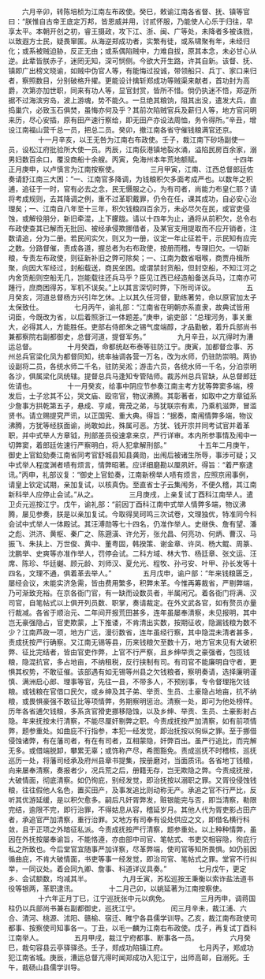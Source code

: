 <!-- { "loadSidebar": true } -->
　　六月辛卯，转陈培桢为江南左布政使。癸巳，敕谕江南各省督、抚、镇等官曰：“朕惟自古帝王底定万邦，皆恩威并用，讨贰怀服，乃能使人心乐于归往，早享太平。本朝开创之初，睿王摄政，攻下江、浙、闽、广等处，未降者多被诛戮，以致遐方士民，疑畏窜匿。从海逆郑成功者，实繁有徒，或系啸聚有年，未经归化；或系被贼迫胁，反正无由；或系偶陷贼中，力难自拔，原其本念，未必甘心从逆。此辈皆朕赤子，迷罔无知，深可悯侧。今欲大开生路，许其自新。该督、抚、镇即广出榜文晓谕，如贼中伪官人等，有能悔过投诚，带领船只、兵丁、家口来归者，察照数目，分别破格升擢。更能设计擒斩郑成功等贼渠来献者，首功封为高爵，次第亦加世职，同来有功人等，显官封赏，皆所不惜。倘仍执迷不悟，郑逆所据不过海滨穷岛，波上游魂，势不能久。一旦绝其粮饷，阻其出没，遣发大兵，直捣巢穴，必致玉石俱焚，虽悔亦何及乎？其前次陷贼官兵及薪归人等，地方官问明来历，尽心安插，原有田产速行察给，即无田产亦设法周恤，务令得所。”辛丑，增设江南福山营千总一员，把总二员。癸卯，撤江南各省守催钱粮满官还京。
　　
　　十一月辛亥，以王无咎为江南右布政使。壬子，裁江南下砂场副使一员，设松江府批验所大使一员。丙辰，江南荻港镇地裂水涌，溢陷民房百余家，溺男妇数百余口，覆没商船十余艘。丙寅，免海州本年荒地额赋。
　　
　　十四年正月庚申，以卢慎言为江南按察使。
　　
　　三月甲寅，江南、江西总督郎廷佐奏请舒江南三大困：“一、江南官多降调，为钱粮积欠多面考成严也。以数年之积逋，追征于一时，官有必去之念，民无慑服之心，为有司者，尚能力布皇仁耶？请将考成规则，去其降调之例，重不过革职戴罪，仍令在任，课其成功，自必安心治理矣；一、江南自八年至十三年，积欠钱粮四百余万，未必尽欠在民，或官吏侵蚀，或解役朋分，新旧牵混，上下朦胧。请以十四年为止，通将从前积欠，总令右布政使查其已解而无批回、被经承侵欺挪借者，及某官支用提取而不应开销者，注数请追，分为二册。若民间实欠，则又为一册，议定一年止征若干，示民知有应完之数。分路督催，责成各道，握总者为右布政使，按册而稽，专理旧欠。一切新粮，专责左布政使，则征新补旧之弊可除矣；一、江南为数省咽喉，商贾舟楫所聚，向因大军经过，封船载送，商民坐困。或谓禁封货船，但封空船，不知江河之内舍货船则空船无几，岂能载往还兵马乎？臣见江西已经造船备送兵马，江南亦可踵行，庶商困得苏，军机不误矣。”上以其言深切时弊，下所司详议。
　　
　　五月癸亥，河道总督杨方兴引年乞休。上以其久任河督，勤练著劳，命以原官加太子太保致仕。
　　
　　七月丙午，谕礼部：“江南省在明朝亦系直隶，故典试皆用词臣，今既改为省，以后着照浙江一体题差。”庚申，谕吏部：“总理河务，事关重大，必得其人，方能胜任。吏部右侍郎朱之锡气度端醇，才品勤敏，着升兵部尚书兼都察院右副都御史，总督河道，提督军务。”
　　
　　九月辛丑，以亢得时为漕运总督。
　　
　　十月癸酉，命都统赵布泰等驻防江宁。庚寅，加都督佥事、苏州总兵官梁化凤为都督同知，统率抽调各营一万名，改为水师，仍驻防崇明。两协设副将二员，各统水师二千名，驻防吴淞；游击六员，各统水师一千名，分泊崇明各沙，俱属梁化凤统辖。提督总兵马逢知专管陆师。裁苏州总兵官缺，从总督郎廷佐请也。
　　
　　十一月癸亥，给事中阴应节参奏江南主考方犹等弊窦多端，榜发后，士子忿其不公，哭文庙、殴帘官，物议沸腾。其彰著者，如取中之方章钺系少詹事方拱乾第五子，悬成、亨咸，膏茂之弟，与犹联宗有素，乃乘机滋弊，冒滥贤书。请立赐提究严讯，以正国宪、重大典。得旨：“据奏，南闱情弊多端，物议沸腾，方犹等经朕面谕，尚敢如此，殊属可恶。方犹、钱开宗并同考试官并着革职，并中式举人方章钺，刑部差员役速拿来京，严行详审。本内所参事情及闱中一切弊窦，着郎廷佐速行严察明白，将人犯拿解刑部。”
　　
　　十五年二月庚午，御史上官鉝劾奏江南省同考官舒城县知县龚勋，出闱后被诸生所辱，事涉可疑；又中式举人程度渊者啧有烦言，情弊昭著。应详细磨勘以厘夙奸。得旨：“着严察逮讯。”丙申，礼部议复：“御史上官鉝奏，江南新榜举人啧有烦言，应照京闹事例，请皇上钦定试期，亲加复试，以核真伪。至直省士子云集闱务，不便久稽，其江南新科举人应停止会试。”从之。
　　
　　三月庚戌，上亲复试丁酉科江南举人。遣卫贞元巡按江宁。戊午，谕礼部：“前因丁酉科江南中式举人情弊多端，物议沸腾，屡见参奏，朕是以亲加复试。今取得吴珂鸣三次试卷，文理独优，特准同今科会试中式举人一体殿试。其汪溥勋等七十四名，仍准作举人。史继佚、詹有望、潘之彪、洪济、黄枢、秦广之、陈遡潢、许允芳，张允昌、何亮功、何炳、曹汉、马振飞、朱扶上、万世俊、黄中、董粤固，韩揆策、谢金章、许凤、杨大鲲、周篆、沈鹏举、史爽等亦准作举人，罚停会试。二科方域、林大节、杨廷章、张文运、汪席、陈珍、华廷樾、顾元龄、刘师汉、夏允光、程牧、孙弓安、叶甲、孙长发等十四名，文理不通，俱着革去举人。”
　　
　　五月戊申，谕户部：“年来钱粮匮乏，屡经会议，未能实济急需，皆由费用繁多，积弊未革。今惟再筹裁省，严剔弊端，乃可渐致充裕。在京各衙门官，有一缺而设数员者，半属闲冗。着各衙门将满、汉司官，自笔帖式以上俱开列员数、职掌，奏请裁定。在外文武各官，如有赘员亦量行裁减。各省于顺治元、二年间开报荒田甚多，连年虽屡奉清察，未见报明，其中岂无豪强隐占，官吏欺蒙，上下推诿，不肯清出实数，按期征收，隐漏钱粮为数不少？江南芦政一项，地方广远，漫衍数省，连年虽经行察，其中隐混未清者甚多，责成抚按严行确察。又江南无锡等县，历来钱粮欠至数十万，地方官未见有大破积弊、征比完结者，皆由官吏作弊，上官不行严察，且乡绅举贡之豪强者，包揽钱粮，隐混抗官，多占地亩，不纳租税，反行挟制有司。有司官不能廉明自守者，更惧其权势，不敢征催。该部遇有如无锡等州县之欠钱粮者，察明奏请，选择廉明谨慎、满洲启心郎、理事等官，先往一县，不带多人，不预别事，专令督理拖欠钱粮。或钱粮在官借口民欠，或乡绅及其子弟、举贡、生员、土豪隐占地亩，抗不纳粮，或畏惧豪强不敢征比等项情弊，务期察明惩治。清察一处，即可为他处榜样。历年各省逋欠钱粮，多系贪官猾吏挪移隐蚀，以及乡绅、举贡、生员、土豪影射占隐。年来抚按未行清察，不能尽厘奸剔弊之职。今责成抚按严加清察，如有前项情弊，题参重处。如曲庇不行指参，本犯一经发觉，即治抚按以徇纵之罪。至于挪借侵蚀诸弊，有在藩司者，有在有司者，互相蒙隐，奸弊百出。虽严行追比，而完解无多。或借端脱卸，攀累无辜；或饰称产尽，希图豁免。责成巡抚不时稽核，巡抚巡历一处，将藩司经承及府州县章书提集，按册磨对，当面质讯。各省地丁钱粮，向来屡奉清察，奏报者少，况兵荒之后，册籍无存，岂无欺隐之弊。今责成抚按，大破情面，彻底清察。如仍徇庇，别经发觉，即治抚按以溺职之罪。又胥役侵蚀钱粮，往往假他人名色，置买田产，及事发追比则动称无产。承追之官不行严比，反听其优游延缓，是以积欠愈多。嗣后凡奸胥弊发，赃银能完与否，即当清察，勒限完结，逾限不完，即行治罪，不得姑息从容，稽延岁月。其他人代为胥吏影占田产者，承追官严加清察，重行治罪。又地方有司奉有设处供应之文，即借名横行科敛，且于正项之外暗征私派。今责成抚按严行清察，题参重处。以上种种情弊，虽因在外抚按屡奉谕旨，不能恪遵，亦由部中司官、笔帖式、书吏交相容隐，徇庇行私之所致也。今后堂官宜随事严加详察，尽革弊端，使司官等知所畏惧。如仍前因循曲庇，不肯大破情面，书吏等事一经发觉，即治司官、笔帖式之罪。堂官不行纠举，一同议处。着会同九卿、詹事、科道详议具奏。”
　　
　　七月戊午，更定乡、会试额数，均减其半。
　　
　　九月壬寅，苏松巡按王秉衡以索诈盐法道书役等银两，革职逮讯。
　　
　　十二月己卯，以姚延著为江南按察使。
　　
　　十六年正月丁巳，江宁巡抚张中元以病免。
　　
　　三月丙申，调蒋国柱仍以兵部尚书兼右副都御史，巡抚江宁。
　　
　　闰三月辛未，裁江浦、六合、清河、桃源、沭阳、赣榆、宿迁、睢宁各县儒学训导。乙亥，裁江南布政使司都事、按察使司知事各一。丁丑，以毛一麟为江南右布政使。戊子，再复试丁酉科江南举人。
　　
　　五月甲戌，裁江宁府都事、断事各一员。
　　
　　六月癸巳，裁句容县云亭驿驿丞。壬子，郑成功陷镇江府。
　　
　　七月丙子，郑成功犯江南省城。庚辰，漕运总督亢得时闻郑成功入犯江宁，出师高邮，自溺死。壬午，裁砀山县儒学训导。
　　
